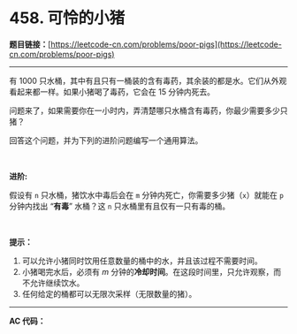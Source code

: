 # 458. 可怜的小猪

**题目链接：**[https://leetcode-cn.com/problems/poor-pigs](https://leetcode-cn.com/problems/poor-pigs)

---

<div class="content__1Y2H">
 <div class="notranslate">
  <p>有 1000 只水桶，其中有且只有一桶装的含有毒药，其余装的都是水。它们从外观看起来都一样。如果小猪喝了毒药，它会在 15 分钟内死去。</p> 
  <p>问题来了，如果需要你在一小时内，弄清楚哪只水桶含有毒药，你最少需要多少只猪？</p> 
  <p>回答这个问题，并为下列的进阶问题编写一个通用算法。</p> 
  <p>&nbsp;</p> 
  <p><strong>进阶: </strong></p> 
  <p>假设有 <code>n</code> 只水桶，猪饮水中毒后会在 <code>m</code> 分钟内死亡，你需要多少猪（<code>x</code>）就能在 <code>p</code> 分钟内找出 “<strong>有毒</strong>” 水桶？这&nbsp;<code>n</code> 只水桶里有且仅有一只有毒的桶。</p> 
  <p>&nbsp;</p> 
  <p><strong>提示：</strong></p> 
  <ol> 
   <li>可以允许小猪同时饮用任意数量的桶中的水，并且该过程不需要时间。</li> 
   <li>小猪喝完水后，必须有 <em>m</em> 分钟的<strong>冷却时间</strong>。在这段时间里，只允许观察，而不允许继续饮水。</li> 
   <li>任何给定的桶都可以无限次采样（无限数量的猪）。</li> 
  </ol> 
 </div>
</div>

---

**AC 代码：**

```java

```